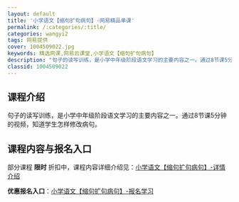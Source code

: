 ```yaml
---
layout: default
title: '小学语文【缩句扩句病句】-网易精品单课'
permalink: /:categories/:title/
categories: wangyi2
tags: 网易提供
cover: 1004509022.jpg
keywords: 精选网课,网易云课堂,小学语文【缩句扩句病句】
description: "句子的读写训练，是小学中年级阶段语文学习的主要内容之一。通过8节课5分钟的视频，知道学生怎样修改病句。小学语文【缩句扩句病句】"
classid: 1004509022
---
```


## 课程介绍

句子的读写训练，是小学中年级阶段语文学习的主要内容之一。通过8节课5分钟的视频，知道学生怎样修改病句。

## 课程内容与报名入口

部分课程 **限时** 折扣中，课程内容详细介绍见：[小学语文【缩句扩句病句】-详情介绍](https://study.163.com/course/introduction/1004509022.htm?share=1&shareId=1025206652&utm_campaign=share&utm_medium=iphoneShare&utm_source=&utm_u=1025206652)

**优惠报名入口**：[小学语文【缩句扩句病句】-报名学习](https://study.163.com/course/introduction/1004509022.htm?share=1&shareId=1025206652&utm_campaign=share&utm_medium=iphoneShare&utm_source=&utm_u=1025206652)

